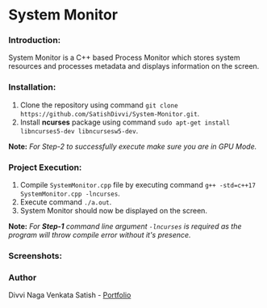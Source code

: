 # System Monitor

### Introduction:

System Monitor is a C++ based Process Monitor which stores system resources and processes metadata and displays information on the screen.

### Installation:

1. Clone the repository using command `git clone https://github.com/SatishDivvi/System-Monitor.git`.
2. Install **ncurses** package using command `sudo apt-get install libncurses5-dev libncursesw5-dev`.

**Note:** _For Step-2 to successfully execute make sure you are in GPU Mode._ 

### Project Execution:

1. Compile `SystemMonitor.cpp` file by executing command `g++ -std=c++17 SystemMonitor.cpp -lncurses`.
2. Execute command `./a.out`.
3. System Monitor should now be displayed on the screen.

**Note:** _For **Step-1** command line argument `-lncurses` is required as the program will throw compile error without it's presence._

### Screenshots:

### Author

Divvi Naga Venkata Satish - [Portfolio](https://satishdivvi.github.io)